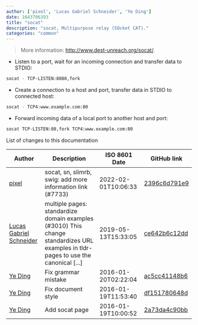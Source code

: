 ```yaml
---
author: ['pixel', 'Lucas Gabriel Schneider', 'Ye Ding']
date: 1643706393
title: "socat"
description: "socat, Multipurpose relay (SOcket CAT)."
categories: "common"
---
```

> More information: <http://www.dest-unreach.org/socat/>.

- Listen to a port, wait for an incoming connection and transfer data to STDIO:

```bash
socat - TCP-LISTEN:8080,fork
```

- Create a connection to a host and port, transfer data in STDIO to connected host:

```bash
socat - TCP4:www.example.com:80
```

- Forward incoming data of a local port to another host and port:

```bash
socat TCP-LISTEN:80,fork TCP4:www.example.com:80
```
List of changes to this documentation


Author | Description | ISO 8601 Date | GitHub link
------|-----|-----|-----
[pixel](mailto:chrissx@chrissx.de) | socat, sn, slimrb, swig: add more information link (#7733) | 2022-02-01T10:06:33 | [2396c6d791e9](https://github.com/tldr-pages/tldr/commit/2396c6d791e95702a3320ea3b13337f4a34998ea)
[Lucas Gabriel Schneider](mailto:casdpa@gmail.com) | multiple pages: standardize domain examples (#3010) This change standardizes URL examples in tldr-pages to use the canonical [...] | 2019-05-13T15:33:05 | [ce642b6c12dd](https://github.com/tldr-pages/tldr/commit/ce642b6c12dd502fbe0360732d637357a1c420bf)
[Ye Ding](mailto:dygvirus@gmail.com) | Fix grammar mistake | 2016-01-20T02:22:04 | [ac5cc41148b6](https://github.com/tldr-pages/tldr/commit/ac5cc41148b6d61743c6859c4f333b2b5f01f140)
[Ye Ding](mailto:dygvirus@gmail.com) | Fix document style | 2016-01-19T11:53:40 | [df151780648d](https://github.com/tldr-pages/tldr/commit/df151780648d57f657cbf407d1e0dc9e1bb0da0c)
[Ye Ding](mailto:dygvirus@gmail.com) | Add socat page | 2016-01-19T10:00:52 | [2a73da4c90bb](https://github.com/tldr-pages/tldr/commit/2a73da4c90bb79917a1a81b462f92c6b4990cf78)

